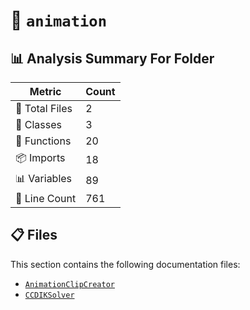 # 📁 `animation`

## 📊 Analysis Summary For Folder

| Metric | Count |
|--------|-------|
| 📁 Total Files | 2 |
| 🧱 Classes | 3 |
| 🔧 Functions | 20 |
| 📦 Imports | 18 |
| 📊 Variables | 89 |
| 🔢 Line Count | 761 |


## 📋 Files

This section contains the following documentation files:

- [`AnimationClipCreator`](./AnimationClipCreator.md)
- [`CCDIKSolver`](./CCDIKSolver.md)